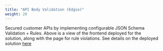 ```yaml
---
title: "API Body Validation (Edgio)"
weight: 20
---
```


Secured customer APIs by implementing configurable JSON Schema Validation + Rules. Above is a view of the frontend deployed for the solution, along with the page for rule violations. See details on the deployed solution [here](https://meet.edg.io/security/)